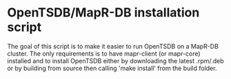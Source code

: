 OpenTSDB/MapR-DB installation script
====================================

The goal of this script is to make it easier to run OpenTSDB on a MapR-DB cluster.
The only requirements is to have mapr-client (or mapr-core) installed and to install OpenTSDB
either by downloading the latest .rpm/.deb or by building from source then calling 'make install' from the build folder.